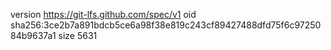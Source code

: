 version https://git-lfs.github.com/spec/v1
oid sha256:3ce2b7a891bdcb5ce6a98f38e819c243cf89427488dfd75f6c9725084b9637a1
size 5631
